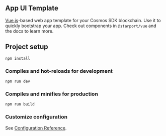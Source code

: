 ## App UI Template

[Vue.js](https://vuejs.org/)-based web app template for your Cosmos SDK blockchain. Use it to quickly bootstrap your app. Check out components in `@starport/vue` and the docs to learn more.


## Project setup

```
npm install
```

### Compiles and hot-reloads for development

```
npm run dev
```

### Compiles and minifies for production

```
npm run build
```

### Customize configuration

See [Configuration Reference](https://cli.vuejs.org/config/).
